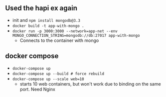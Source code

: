 ## Used the hapi ex again

- init and `npm install mongodb@3.3`
- `docker build -t app-with-mongo .`
- `docker run -p 3000:3000 --network=app-net --env MONGO_CONNECTION_STRING=mongodb://db:27017 app-with-mongo`
  - Connects to the container with mongo

## docker compose

- `docker-compose up`
- `docker-compose up --build # force rebuild`
- `docker-compose up --scale web=10`
  - starts 10 web containers, but won't work due to binding on the same port. Need Nginx
